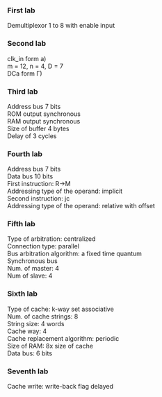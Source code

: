 ### First lab

Demultiplexor 1 to 8 with enable input

### Second lab

clk_in form a) <br>
m = 12, n = 4, D = 7 <br>
DCa form Г) <br>

### Third lab

Address bus 7 bits <br>
ROM output synchronous <br>
RAM output synchronous <br>
Size of buffer 4 bytes <br>
Delay of 3 cycles <br>

### Fourth lab

Address bus 7 bits <br>
Data bus 10 bits <br>
First instruction: R->M <br>
Addressing type of the operand: implicit <br>
Second instruction: jc <br>
Addressing type of the operand: relative with offset <br>

### Fifth lab

Type of arbitration: centralized <br>
Connection type: parallel <br>
Bus arbitration algorithm: a fixed time quantum <br>
Synchronous bus <br>
Num. of master: 4 <br>
Num of slave: 4 <br>

### Sixth lab

Type of cache: k-way set associative <br>
Num. of cache strings: 8 <br>
String size: 4 words <br>
Cache way: 4 <br>
Cache replacement algorithm: periodic <br>
Size of RAM: 8x size of cache <br>
Data bus: 6 bits <br>

### Seventh lab

Cache write: write-back flag delayed <br>